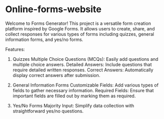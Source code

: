 # Online-forms-website
Welcome to Forms Generator! This project is a versatile form creation platform inspired by Google Forms. It allows users to create, share, and collect responses for various types of forms including quizzes, general information forms, and yes/no forms.

Features:

1. Quizzes
Multiple Choice Questions (MCQs): Easily add questions and multiple choice answers.
Detailed Answers: Include questions that require detailed written responses.
Correct Answers: Automatically display correct answers after submission.

3. General Information Forms
Customizable Fields: Add various types of fields to gather necessary information.
Required Fields: Ensure that important fields are filled out by marking them as required.

5. Yes/No Forms
Majority Input: Simplify data collection with straightforward yes/no questions.
